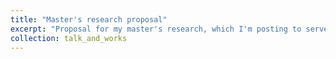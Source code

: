 ```yaml
---
title: "Master's research proposal"
excerpt: "Proposal for my master's research, which I'm posting to serve as writing sample"
collection: talk_and_works
---
```


<object data="/_pdfs/RowanBrown_MastersProposal_2023.pdf" width="1000" height="1000" type='application/pdf'></object>